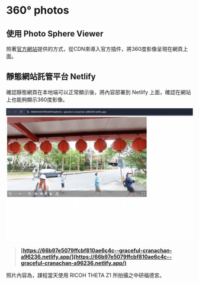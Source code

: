 # 360° photos

## 使用 Photo Sphere Viewer
照著[官方網站](https://photo-sphere-viewer.js.org/plugins/#import-official-plugins)提供的方式，從CDN來導入官方插件，將360度影像呈現在網頁上面。

## 靜態網站託管平台 Netlify
確認靜態網頁在本地端可以正常顯示後，將內容部署到 Netlify 上面，確認在網站上也能夠顯示360度影像。

![Description of the image](myimage_8.png)

>**[https://66b97e5079ffcbf810ae6c4c--graceful-cranachan-a96236.netlify.app/](https://66b97e5079ffcbf810ae6c4c--graceful-cranachan-a96236.netlify.app/)**

照片內容為，課程當天使用 RICOH THETA Z1 所拍攝之中研福德宮。